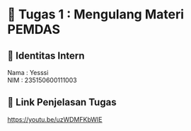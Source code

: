 # 📁 Tugas 1 : Mengulang Materi PEMDAS

## 👤 Identitas Intern
Nama : Yesssi            
NIM  : 235150600111003


## 🔗 Link Penjelasan Tugas

https://youtu.be/uzWDMFKbWIE

